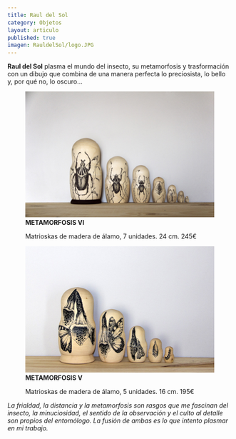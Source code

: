 ```yaml
---
title: Raul del Sol
category: Objetos
layout: articulo
published: true
imagen: RauldelSol/logo.JPG
---
```

**Raul del Sol** plasma el mundo del insecto, su metamorfosis y trasformación con un dibujo que combina de una manera perfecta lo preciosista, lo bello y, por qué no,  lo oscuro…

<div class="figure-group">
<figure>
	<a href="/images/RauldelSol/METAMORFOSIS VI.jpg"><img src="/images/RauldelSol/METAMORFOSIS VI.jpg" alt="image"></a>
	<figcaption><b>METAMORFOSIS VI</b>

Matrioskas de madera de álamo, 7 unidades. 24 cm. 245€</figcaption>
</figure>

<figure>
	<a href="/images/RauldelSol/METAMORFOSIS V.jpg"><img src="/images/RauldelSol/METAMORFOSIS V.jpg" alt="image"></a>
	<figcaption><b>METAMORFOSIS V</b>

Matrioskas de madera de álamo, 5 unidades. 16 cm. 195€</figcaption>
</figure>
</div>


_La frialdad, la distancia y la metamorfosis son rasgos que me fascinan  del insecto, la minuciosidad, el sentido de la observación y el culto al detalle son propios del entomólogo. La fusión de ambas es lo que intento plasmar en mi trabajo._

